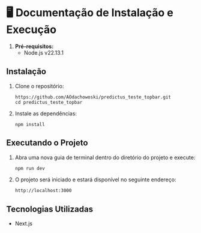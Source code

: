 # **🖥 Documentação de Instalação e Execução**

1.  **Pré-requisitos:**
    - Node.js v22.13.1

## Instalação

1. Clone o repositório:

   ```
   https://github.com/AOdachowoski/predictus_teste_topbar.git
   cd predictus_teste_topbar
   ```

2. Instale as dependências:

   ```
   npm install
   ```

## **Executando o Projeto**

1. Abra uma nova guia de terminal dentro do diretório do projeto e execute:

   ```bash
   npm run dev
   ```

2. O projeto será iniciado e estará disponível no seguinte endereço:

   ```arduino
   http://localhost:3000
   ```

## **Tecnologias Utilizadas**

- Next.js
